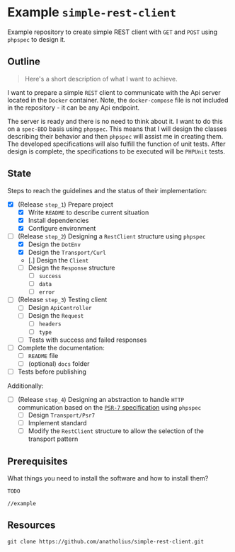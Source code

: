 # Example `simple-rest-client`

Example repository to create simple REST client with `GET` and `POST`
using `phpspec` to design it.

## Outline

> Here's a short description of what I want to achieve.

I want to prepare a simple `REST` client to communicate with the Api server
located in the `Docker` container. Note, the `docker-compose` file is not
included in the repository - it can be any Api endpoint.

The server is ready and there is no need to think about it. I want to do this on
a `spec-BDD` basis using `phpspec`. This means that I will design the classes
describing their behavior and then `phpspec` will assist me in creating them.
The developed specifications will also fulfill the function of unit tests. After
design is complete, the specifications to be executed will be `PHPUnit` tests.

## State

Steps to reach the guidelines and the status of their implementation:

- [x] (Release `step_1`) Prepare project
    - [x] Write `README` to describe current situation
    - [x] Install dependencies
    - [x] Configure environment
- [ ] (Release `step_2`) Designing a `RestClient` structure using `phpspec`
    - [x] Design the `DotEnv`
    - [x] Design the `Transport/Curl`
    - [.] Design the `Client`
    - [ ] Design the `Response` structure
        - [ ] `success`
        - [ ] `data`
        - [ ] `error`
- [ ] (Release `step_3`) Testing client
    - [ ] Design `ApiController`
    - [ ] Design the `Request`
        - [ ] `headers`
        - [ ] `type`
    - [ ] Tests with success and failed responses
- [ ] Complete the documentation:
    - [ ] `README` file
    - [ ] (optional) `docs` folder
- [ ] Tests before publishing

Additionally:

- [ ] (Release `step_4`) Designing an abstraction to handle `HTTP` communication
  based on the [`PSR-7` specification](https://www.php-fig.org/psr/psr-7/)
  using `phpspec`
    - [ ] Design `Transport/Psr7`
    - [ ] Implement standard
    - [ ] Modify the `RestClient` structure to allow the selection of the
      transport pattern

## Prerequisites

What things you need to install the software and how to install them?

`TODO`

```
//example
```

## Resources

```shell
git clone https://github.com/anatholius/simple-rest-client.git
```
